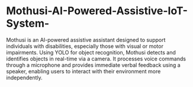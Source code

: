 # Mothusi-AI-Powered-Assistive-IoT-System-
Mothusi is an AI-powered assistive assistant designed to support individuals with disabilities, especially those with visual or motor impairments. Using YOLO for object recognition, Mothusi detects and identifies objects in real-time via a camera. It processes voice commands through a microphone and provides immediate verbal feedback using a speaker, enabling users to interact with their environment more independently.
